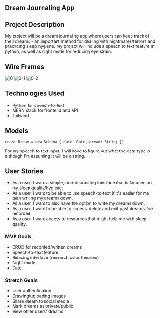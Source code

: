 ## Dream Journaling App

## Project Description 

My project will be a dream journaling app where users can keep track of their dreams - an important method for dealing with nightmares/terrors and practicing sleep hygiene. My project will include a speech to text feature in python, as well as night mode for reducing eye strain.

## Wire Frames

![0](https://media.git.generalassemb.ly/user/43030/files/e8100324-1ecf-4b13-981b-9de993a928fe)
![0-1](https://media.git.generalassemb.ly/user/43030/files/a665f5fa-b23b-4bf5-b041-5c2736fa9ff1)
![0-2](https://media.git.generalassemb.ly/user/43030/files/7181b48b-3d3b-4100-8117-8c3429a63e08)

## Technologies Used

- Python for speech-to-text
- MERN stack for frontend and API
- Tailwind

## Models

`
const Dream = new Schema({
     date: Date,
     dream: String
})
`

For my speech to text input, I will have to figure out what the data type is although I'm assuming it will be a string.

## User Stories

- As a user, I want a simple, non-distracting interface that is focused on my sleep quality/hygiene.
- As a user, I want to be able to use speech-to-text if it's easier for me than writing my dreams down.
- As a user, I want to also have the option to write my dreams down.
- As a user, I want to be able to access, delete and edit past dreams I've recorded.
- As a user, I want access to resources that might help me with sleep quality.

### MVP Goals

- CRUD for recorded/written dreams
- Speech-to-text feature
- Relaxing interface (research color theories)
- Night mode
- Date

### Stretch Goals

- User authentication
- Drawing/uploading images
- Share dream to social media
- Mark dreams as private/public
- View other users' dreams
